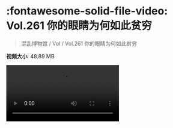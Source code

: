 # :fontawesome-solid-file-video: Vol.261 你的眼睛为何如此贫穷

> 混乱博物馆 / Vol / Vol.261 你的眼睛为何如此贫穷

**视频大小**: 48.89 MB

<div class="video"><video src="https://file.hsyhx.top/archive/261.mp4" controls preload>🤔 您的浏览器不支持 video 标签</video></div>